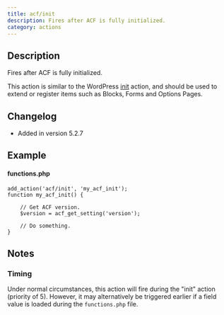 ```yaml
---
title: acf/init
description: Fires after ACF is fully initialized.
category: actions
---
```


## Description
Fires after ACF is fully initialized.

This action is similar to the WordPress [init](https://developer.wordpress.org/reference/hooks/init/) action, and should be used to extend or register items such as Blocks, Forms and Options Pages.

## Changelog
- Added in version 5.2.7

## Example
#### functions.php
```
add_action('acf/init', 'my_acf_init');
function my_acf_init() {

	// Get ACF version.
	$version = acf_get_setting('version');

	// Do something.  
}
```

## Notes
### Timing
Under normal circumstances, this action will fire during the "init" action (priority of 5). However, it may alternatively be triggered earlier if a field value is loaded during the `functions.php` file.